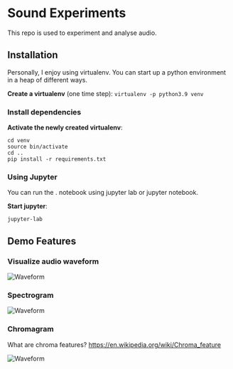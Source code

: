 # Sound Experiments

This repo is used to experiment and analyse audio.


## Installation

Personally, I enjoy using virtualenv. You can start up a python environment in a heap of different ways.

**Create a virtualenv** (one time step):
`virtualenv -p python3.9 venv`

### Install dependencies

**Activate the newly created virtualenv**:

```
cd venv
source bin/activate
cd ..
pip install -r requirements.txt
```

### Using Jupyter

You can run the . notebook using jupyter lab or jupyter notebook.

**Start jupyter**:

`jupyter-lab`


## Demo Features

### Visualize audio waveform

![Waveform](/Users/cnnrrss/Projects/pers/sound-experiments/assets/waveplot.png)

### Spectrogram

![Waveform](/Users/cnnrrss/Projects/pers/sound-experiments/assets/spectrogram.png)

### Chromagram

What are chroma features? https://en.wikipedia.org/wiki/Chroma_feature

![Waveform](/Users/cnnrrss/Projects/pers/sound-experiments/assets/chromagram.png)
